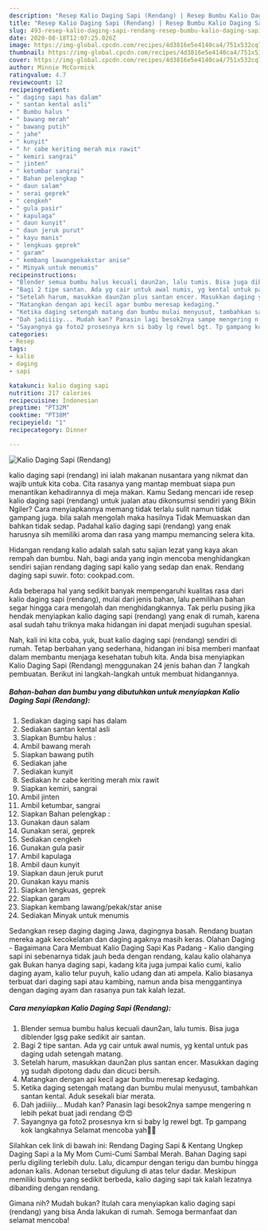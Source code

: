 ```yaml
---
description: "Resep Kalio Daging Sapi (Rendang) | Resep Bumbu Kalio Daging Sapi (Rendang) Yang Lezat Sekali"
title: "Resep Kalio Daging Sapi (Rendang) | Resep Bumbu Kalio Daging Sapi (Rendang) Yang Lezat Sekali"
slug: 493-resep-kalio-daging-sapi-rendang-resep-bumbu-kalio-daging-sapi-rendang-yang-lezat-sekali
date: 2020-08-18T12:07:25.026Z
image: https://img-global.cpcdn.com/recipes/4d3816e5e4140ca4/751x532cq70/kalio-daging-sapi-rendang-foto-resep-utama.jpg
thumbnail: https://img-global.cpcdn.com/recipes/4d3816e5e4140ca4/751x532cq70/kalio-daging-sapi-rendang-foto-resep-utama.jpg
cover: https://img-global.cpcdn.com/recipes/4d3816e5e4140ca4/751x532cq70/kalio-daging-sapi-rendang-foto-resep-utama.jpg
author: Minnie McCormick
ratingvalue: 4.7
reviewcount: 12
recipeingredient:
- " daging sapi has dalam"
- " santan kental asli"
- " Bumbu halus "
- " bawang merah"
- " bawang putih"
- " jahe"
- " kunyit"
- " hr cabe keriting merah mix rawit"
- " kemiri sangrai"
- " jinten"
- " ketumbar sangrai"
- " Bahan pelengkap "
- " daun salam"
- " serai geprek"
- " cengkeh"
- " gula pasir"
- " kapulaga"
- " daun kunyit"
- " daun jeruk purut"
- " kayu manis"
- " lengkuas geprek"
- " garam"
- " kembang lawangpekakstar anise"
- " Minyak untuk menumis"
recipeinstructions:
- "Blender semua bumbu halus kecuali daun2an, lalu tumis. Bisa juga diblender lgsg pake sedikit air santan."
- "Bagi 2 tipe santan. Ada yg cair untuk awal numis, yg kental untuk pas daging udah setengah matang."
- "Setelah harum, masukkan daun2an plus santan encer. Masukkan daging yg sudah dipotong dadu dan dicuci bersih."
- "Matangkan dengan api kecil agar bumbu meresap kedaging."
- "Ketika daging setengah matang dan bumbu mulai menyusut, tambahkan santan kental. Aduk sesekali biar merata."
- "Dah jadiiiiy... Mudah kan? Panasin lagi besok2nya sampe mengering n lebih pekat buat jadi rendang 😍😍"
- "Sayangnya ga foto2 prosesnya krn si baby lg rewel bgt. Tp gampang kok langkahnya Selamat mencoba yah🍴😊"
categories:
- Resep
tags:
- kalio
- daging
- sapi

katakunci: kalio daging sapi 
nutrition: 217 calories
recipecuisine: Indonesian
preptime: "PT32M"
cooktime: "PT38M"
recipeyield: "1"
recipecategory: Dinner

---
```



![Kalio Daging Sapi (Rendang)](https://img-global.cpcdn.com/recipes/4d3816e5e4140ca4/751x532cq70/kalio-daging-sapi-rendang-foto-resep-utama.jpg)


kalio daging sapi (rendang) ini ialah makanan nusantara yang nikmat dan wajib untuk kita coba. Cita rasanya yang mantap membuat siapa pun menantikan kehadirannya di meja makan.
Kamu Sedang mencari ide resep kalio daging sapi (rendang) untuk jualan atau dikonsumsi sendiri yang Bikin Ngiler? Cara menyiapkannya memang tidak terlalu sulit namun tidak gampang juga. bila salah mengolah maka hasilnya Tidak Memuaskan dan bahkan tidak sedap. Padahal kalio daging sapi (rendang) yang enak harusnya sih memiliki aroma dan rasa yang mampu memancing selera kita.

Hidangan rendang kalio adalah salah satu sajian lezat yang kaya akan rempah dan bumbu. Nah, bagi anda yang ingin mencoba menghidangkan sendiri sajian rendang daging sapi kalio yang sedap dan enak. Rendang daging sapi suwir. foto: cookpad.com.

Ada beberapa hal yang sedikit banyak mempengaruhi kualitas rasa dari kalio daging sapi (rendang), mulai dari jenis bahan, lalu pemilihan bahan segar hingga cara mengolah dan menghidangkannya. Tak perlu pusing jika hendak menyiapkan kalio daging sapi (rendang) yang enak di rumah, karena asal sudah tahu triknya maka hidangan ini dapat menjadi suguhan spesial.


Nah, kali ini kita coba, yuk, buat kalio daging sapi (rendang) sendiri di rumah. Tetap berbahan yang sederhana, hidangan ini bisa memberi manfaat dalam membantu menjaga kesehatan tubuh kita. Anda bisa menyiapkan Kalio Daging Sapi (Rendang) menggunakan 24 jenis bahan dan 7 langkah pembuatan. Berikut ini langkah-langkah untuk membuat hidangannya.

<!--inarticleads1-->

##### Bahan-bahan dan bumbu yang dibutuhkan untuk menyiapkan Kalio Daging Sapi (Rendang):

1. Sediakan  daging sapi has dalam
1. Sediakan  santan kental asli
1. Siapkan  Bumbu halus :
1. Ambil  bawang merah
1. Siapkan  bawang putih
1. Sediakan  jahe
1. Sediakan  kunyit
1. Sediakan  hr cabe keriting merah mix rawit
1. Siapkan  kemiri, sangrai
1. Ambil  jinten
1. Ambil  ketumbar, sangrai
1. Siapkan  Bahan pelengkap :
1. Gunakan  daun salam
1. Gunakan  serai, geprek
1. Sediakan  cengkeh
1. Gunakan  gula pasir
1. Ambil  kapulaga
1. Ambil  daun kunyit
1. Siapkan  daun jeruk purut
1. Gunakan  kayu manis
1. Siapkan  lengkuas, geprek
1. Siapkan  garam
1. Siapkan  kembang lawang/pekak/star anise
1. Sediakan  Minyak untuk menumis


Sedangkan resep daging daging Jawa, dagingnya basah. Rendang buatan mereka agak kecokelatan dan daging agaknya masih keras. Olahan Daging - Bagaimana Cara Membuat Kalio Daging Sapi Kas Padang - Kalio danging sapi ini sebenarnya tidak jauh beda dengan rendang, kalau kalio olahanya gak Bukan hanya daging sapi, kadang kita juga jumpai kalio cumi, kalio daging ayam, kalio telur puyuh, kalio udang dan ati ampela. Kalio biasanya terbuat dari daging sapi atau kambing, namun anda bisa menggantinya dengan daging ayam dan rasanya pun tak kalah lezat. 

<!--inarticleads2-->

##### Cara menyiapkan Kalio Daging Sapi (Rendang):

1. Blender semua bumbu halus kecuali daun2an, lalu tumis. Bisa juga diblender lgsg pake sedikit air santan.
1. Bagi 2 tipe santan. Ada yg cair untuk awal numis, yg kental untuk pas daging udah setengah matang.
1. Setelah harum, masukkan daun2an plus santan encer. Masukkan daging yg sudah dipotong dadu dan dicuci bersih.
1. Matangkan dengan api kecil agar bumbu meresap kedaging.
1. Ketika daging setengah matang dan bumbu mulai menyusut, tambahkan santan kental. Aduk sesekali biar merata.
1. Dah jadiiiiy... Mudah kan? Panasin lagi besok2nya sampe mengering n lebih pekat buat jadi rendang 😍😍
1. Sayangnya ga foto2 prosesnya krn si baby lg rewel bgt. Tp gampang kok langkahnya Selamat mencoba yah🍴😊


Silahkan cek link di bawah ini: Rendang Daging Sapi &amp; Kentang Ungkep Daging Sapi a la My Mom Cumi-Cumi Sambal Merah. Bahan Daging sapi perlu digiling terlebih dulu. Lalu, dicampur dengan terigu dan bumbu hingga adonan kalis. Adonan tersebut digulung di atas telur dadar. Meskipun memiliki bumbu yang sedikit berbeda, kalio daging sapi tak kalah lezatnya dibanding dengan rendang. 

Gimana nih? Mudah bukan? Itulah cara menyiapkan kalio daging sapi (rendang) yang bisa Anda lakukan di rumah. Semoga bermanfaat dan selamat mencoba!

